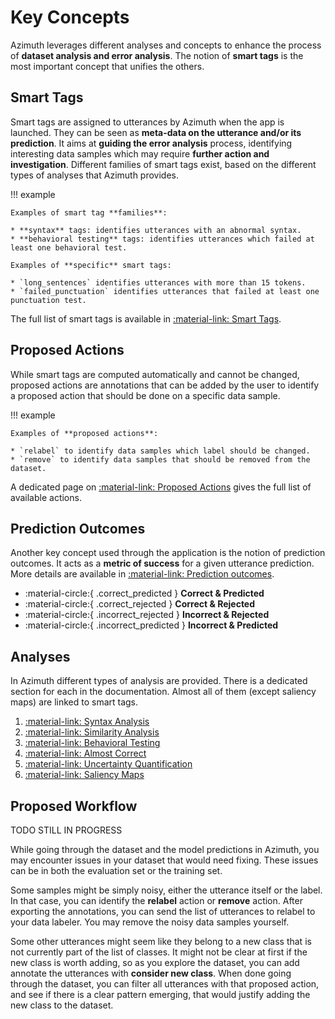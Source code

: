 # Key Concepts

Azimuth leverages different analyses and concepts to enhance the process of **dataset analysis and
error analysis**. The notion of **smart tags** is the most important concept that unifies the
others.

## Smart Tags

Smart tags are assigned to utterances by Azimuth when the app is launched. They can be seen as
**meta-data on the utterance and/or its prediction**. It aims at **guiding the error analysis**
process, identifying interesting data samples which may require
**further action and investigation**. Different families of smart tags exist, based on the different
types of analyses that Azimuth provides.

!!! example

    Examples of smart tag **families**:

    * **syntax** tags: identifies utterances with an abnormal syntax.
    * **behavioral testing** tags: identifies utterances which failed at least one behavioral test.

    Examples of **specific** smart tags:

    * `long_sentences` identifies utterances with more than 15 tokens.
    * `failed_punctuation` identifies utterances that failed at least one punctuation test.

The full list of smart tags is available in [:material-link: Smart Tags](smart-tags.md).

## Proposed Actions

While smart tags are computed automatically and cannot be changed, proposed actions are annotations
that can be added by the user to identify a proposed action that should be done on a specific data
sample.

!!! example

    Examples of **proposed actions**:

    * `relabel` to identify data samples which label should be changed.
    * `remove` to identify data samples that should be removed from the dataset.

A dedicated page on [:material-link: Proposed Actions](proposed-actions.md) gives the full list of
available actions.

## Prediction Outcomes

Another key concept used through the application is the notion of prediction outcomes. It acts as a
**metric of success** for a given utterance prediction. More details are available
in [:material-link: Prediction outcomes](outcomes.md).

* :material-circle:{ .correct_predicted } **Correct & Predicted**
* :material-circle:{ .correct_rejected } **Correct & Rejected**
* :material-circle:{ .incorrect_rejected } **Incorrect & Rejected**
* :material-circle:{ .incorrect_predicted } **Incorrect & Predicted**

## Analyses

In Azimuth different types of analysis are provided. There is a dedicated section for each in the documentation. Almost all of them (except saliency maps) are
linked to smart tags.

1. [:material-link: Syntax Analysis](syntax-analysis.md)
2. [:material-link: Similarity Analysis](similarity.md)
3. [:material-link: Behavioral Testing](behavioral-testing.md)
4. [:material-link: Almost Correct](outcomes.md)
5. [:material-link: Uncertainty Quantification](uncertainty.md)
6. [:material-link: Saliency Maps](saliency.md)

## Proposed Workflow

TODO STILL IN PROGRESS

While going through the dataset and the model predictions in Azimuth, you may encounter issues in
your dataset that would need fixing. These issues can be in both the evaluation set or the training
set.

Some samples might be simply noisy, either the utterance itself or the label. In that case, you can
identify the **relabel** action or **remove** action. After exporting the annotations, you can send
the list of utterances to relabel to your data labeler. You may remove the noisy data samples
yourself.

Some other utterances might seem like they belong to a new class that is not currently part of the
list of classes. It might not be clear at first if the new class is worth adding, so as you explore
the dataset, you can add annotate the utterances with **consider new class**. When done going
through the dataset, you can filter all utterances with that proposed action, and see if there is a
clear pattern emerging, that would justify adding the new class to the dataset.
